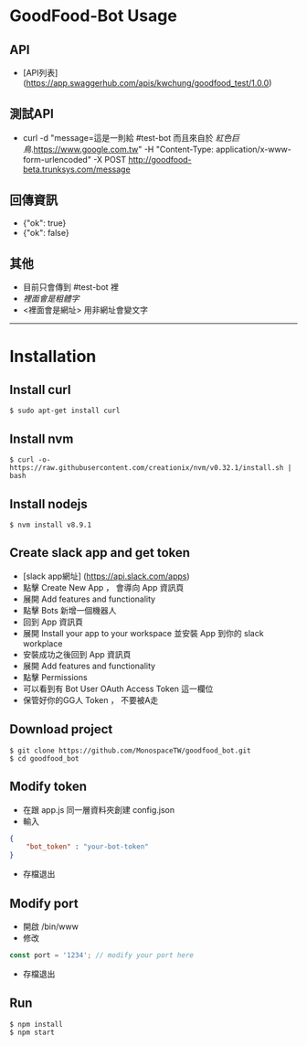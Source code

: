 # GoodFood-Bot Usage

## API
- [API列表] (https://app.swaggerhub.com/apis/kwchung/goodfood_test/1.0.0)

## 測試API
- curl -d "message=這是一則給 #test-bot 而且來自於 *紅色巨鳥*.<https://www.google.com.tw>" -H "Content-Type: application/x-www-form-urlencoded" -X POST http://goodfood-beta.trunksys.com/message

## 回傳資訊
- {"ok": true}
- {"ok": false}

## 其他
- 目前只會傳到 #test-bot 裡
- *裡面會是粗體字*
- <裡面會是網址>  用非網址會變文字

<hr>

# Installation

## Install curl

```
$ sudo apt-get install curl
```

## Install nvm

```
$ curl -o- https://raw.githubusercontent.com/creationix/nvm/v0.32.1/install.sh | bash
```

## Install nodejs

```
$ nvm install v8.9.1
```

## Create slack app and get token

- [slack app網址] (https://api.slack.com/apps)
- 點擊 Create New App ， 會導向 App 資訊頁
- 展開 Add features and functionality
- 點擊 Bots 新增一個機器人
- 回到 App 資訊頁
- 展開 Install your app to your workspace 並安裝 App 到你的 slack workplace
- 安裝成功之後回到 App 資訊頁
- 展開 Add features and functionality
- 點擊 Permissions
- 可以看到有 Bot User OAuth Access Token 這一欄位
- 保管好你的GG人 Token ， 不要被A走

## Download project

```
$ git clone https://github.com/MonospaceTW/goodfood_bot.git
$ cd goodfood_bot
```

## Modify token

- 在跟 app.js 同一層資料夾創建 config.json
- 輸入
```json
{
    "bot_token" : "your-bot-token"
}
```
- 存檔退出

## Modify port

- 開啟 /bin/www
- 修改
```javascript
const port = '1234'; // modify your port here
```
- 存檔退出

## Run

```
$ npm install
$ npm start
```